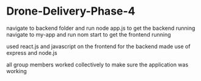 # Drone-Delivery-Phase-4

navigate to backend folder and run node app.js to get the backend running
navigate to my-app and run nom start to get the frontend running

used react.js and javascript on the frontend
for the backend made use of express and node.js

all group members worked collectively to make sure the application was working